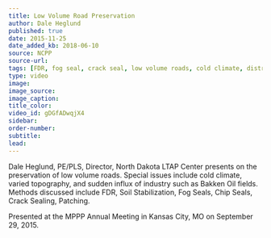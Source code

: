 ```yaml
---
title: Low Volume Road Preservation
author: Dale Heglund
published: true
date: 2015-11-25
date_added_kb: 2018-06-10
source: NCPP
source-url:
tags: [FDR, fog seal, crack seal, low volume roads, cold climate, distress identification, MPPP, NCPP]
type: video
image:
image_source:
image_caption:
title_color:
video_id: gDGfADwqjX4
sidebar:
order-number:
subtitle:
lead:
---
```

Dale Heglund, PE/PLS, Director, North Dakota LTAP Center presents on the preservation of low volume roads. Special issues include cold climate, varied topography, and sudden influx of industry such as Bakken Oil fields. Methods discussed include FDR, Soil Stabilization, Fog Seals, Chip Seals, Crack Sealing, Patching.

Presented at the MPPP Annual Meeting in Kansas City, MO on September 29, 2015.
<!--more-->
